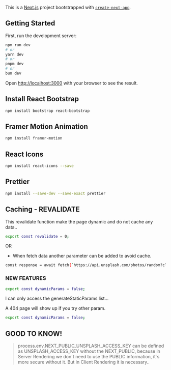This is a [Next.js](https://nextjs.org/) project bootstrapped with [`create-next-app`](https://github.com/vercel/next.js/tree/canary/packages/create-next-app).

## Getting Started

First, run the development server:

```bash
npm run dev
# or
yarn dev
# or
pnpm dev
# or
bun dev
```

Open [http://localhost:3000](http://localhost:3000) with your browser to see the result.

## Install React Bootstrap

```bash
npm install bootstrap react-bootstrap
```

## Framer Motion Animation

```bash
npm install framer-motion
```

## React Icons

```bash
npm install react-icons --save
```

## Prettier

```bash
npm install --save-dev --save-exact prettier
```


## Caching - REVALIDATE

This revalidate function make the page dynamic and do not cache any data..

```bash
export const revalidate = 0;
```
OR 

* When fetch data another parameter can be added to avoid cache.

```bash
const response = await fetch(`https://api.unsplash.com/photos/random?client_id=${process.env.NEXT_PUBLIC_UNSPLASH_ACCESS_KEY}`, { cache: "no-cache"});

```


### NEW FEATURES

```bash
export const dynamicParams = false;
```

<p>I can only access the generateStaticParams list...</p>
<p>A 404 page will show up if you try other param.</p>

</hr>


```bash
export const dynamicParams = false;
```


## GOOD TO KNOW!


 > process.env.NEXT_PUBLIC_UNSPLASH_ACCESS_KEY can be defined as UNSPLASH_ACCESS_KEY
 > without the NEXT_PUBLIC, because in Server Rendering we don´t need to use the PUBLIC information,
 > it´s more secure without it. 
 > But in Client Rendering it is necessary..
